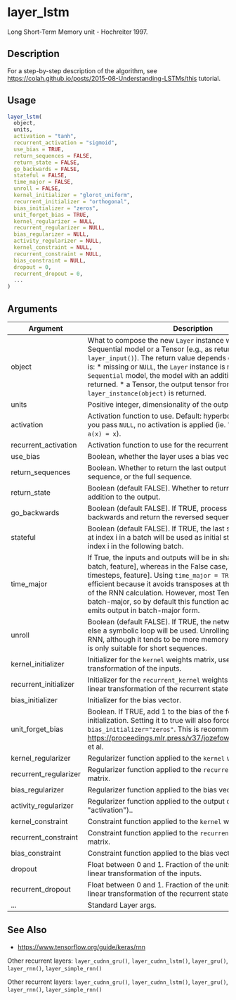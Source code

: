 # layer_lstm


Long Short-Term Memory unit - Hochreiter 1997.




## Description

For a step-by-step description of the algorithm, see https://colah.github.io/posts/2015-08-Understanding-LSTMs/this tutorial.





## Usage
```r
layer_lstm(
  object,
  units,
  activation = "tanh",
  recurrent_activation = "sigmoid",
  use_bias = TRUE,
  return_sequences = FALSE,
  return_state = FALSE,
  go_backwards = FALSE,
  stateful = FALSE,
  time_major = FALSE,
  unroll = FALSE,
  kernel_initializer = "glorot_uniform",
  recurrent_initializer = "orthogonal",
  bias_initializer = "zeros",
  unit_forget_bias = TRUE,
  kernel_regularizer = NULL,
  recurrent_regularizer = NULL,
  bias_regularizer = NULL,
  activity_regularizer = NULL,
  kernel_constraint = NULL,
  recurrent_constraint = NULL,
  bias_constraint = NULL,
  dropout = 0,
  recurrent_dropout = 0,
  ...
)
```




## Arguments


Argument      |Description
------------- |----------------
object | What to compose the new ``Layer`` instance with. Typically a Sequential model or a Tensor (e.g., as returned by ``layer_input()``). The return value depends on ``object``. If ``object`` is:   *  missing or `NULL`, the `Layer` instance is returned.  *  a `Sequential` model, the model with an additional layer is returned.  *  a Tensor, the output tensor from `layer_instance(object)` is returned.
units | Positive integer, dimensionality of the output space.
activation | Activation function to use. Default: hyperbolic tangent (``tanh``). If you pass ``NULL``, no activation is applied (ie. "linear" activation: ``a(x) = x``).
recurrent_activation | Activation function to use for the recurrent step.
use_bias | Boolean, whether the layer uses a bias vector.
return_sequences | Boolean. Whether to return the last output in the output sequence, or the full sequence.
return_state | Boolean (default FALSE). Whether to return the last state in addition to the output.
go_backwards | Boolean (default FALSE). If TRUE, process the input sequence backwards and return the reversed sequence.
stateful | Boolean (default FALSE). If TRUE, the last state for each sample at index i in a batch will be used as initial state for the sample of index i in the following batch.
time_major | If True, the inputs and outputs will be in shape [timesteps, batch, feature], whereas in the False case, it will be [batch, timesteps, feature]. Using ``time_major = TRUE`` is a bit more efficient because it avoids transposes at the beginning and end of the RNN calculation. However, most TensorFlow data is batch-major, so by default this function accepts input and emits output in batch-major form.
unroll | Boolean (default FALSE). If TRUE, the network will be unrolled, else a symbolic loop will be used. Unrolling can speed-up a RNN, although it tends to be more memory-intensive. Unrolling is only suitable for short sequences.
kernel_initializer | Initializer for the ``kernel`` weights matrix, used for the linear transformation of the inputs.
recurrent_initializer | Initializer for the ``recurrent_kernel`` weights matrix, used for the linear transformation of the recurrent state.
bias_initializer | Initializer for the bias vector.
unit_forget_bias | Boolean. If TRUE, add 1 to the bias of the forget gate at initialization. Setting it to true will also force ``bias_initializer="zeros"``. This is recommended in https://proceedings.mlr.press/v37/jozefowicz15.pdfJozefowicz et al.
kernel_regularizer | Regularizer function applied to the ``kernel`` weights matrix.
recurrent_regularizer | Regularizer function applied to the ``recurrent_kernel`` weights matrix.
bias_regularizer | Regularizer function applied to the bias vector.
activity_regularizer | Regularizer function applied to the output of the layer (its "activation")..
kernel_constraint | Constraint function applied to the ``kernel`` weights matrix.
recurrent_constraint | Constraint function applied to the ``recurrent_kernel`` weights matrix.
bias_constraint | Constraint function applied to the bias vector.
dropout | Float between 0 and 1. Fraction of the units to drop for the linear transformation of the inputs.
recurrent_dropout | Float between 0 and 1. Fraction of the units to drop for the linear transformation of the recurrent state.
... | Standard Layer args.







## See Also



*  https://www.tensorflow.org/guide/keras/rnn


Other recurrent layers: 
`layer_cudnn_gru()`,
`layer_cudnn_lstm()`,
`layer_gru()`,
`layer_rnn()`,
`layer_simple_rnn()`

Other recurrent layers: 
`layer_cudnn_gru()`,
`layer_cudnn_lstm()`,
`layer_gru()`,
`layer_rnn()`,
`layer_simple_rnn()`



